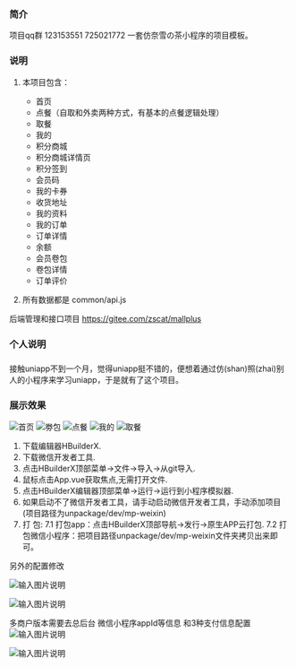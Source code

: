 ### 简介

项目qq群 123153551  725021772
一套仿奈雪の茶小程序的项目模板。

### 说明

1. 本项目包含：

	- 首页
	- 点餐（自取和外卖两种方式，有基本的点餐逻辑处理）
	- 取餐
	- 我的
	- 积分商城
	- 积分商城详情页
	- 积分签到
	- 会员码
	- 我的卡券
	- 收货地址
	- 我的资料
	- 我的订单
	- 订单详情
	- 余额
	- 会员卷包
	- 卷包详情
	- 订单评价

2. 所有数据都是 common/api.js

后端管理和接口项目 https://gitee.com/zscat/mallplus
### 个人说明
### 
接触uniapp不到一个月，觉得uniapp挺不错的，便想着通过仿(shan)照(zhai)别人的小程序来学习uniapp，于是就有了这个项目。

### 展示效果
![首页](https://img.cdn.aliyun.dcloud.net.cn/stream/plugin_screens/fafaa180-94f3-11ea-9423-8760f636375f_0.jpg?v=1589361485)
![劵包](https://img.cdn.aliyun.dcloud.net.cn/stream/plugin_screens/fafaa180-94f3-11ea-9423-8760f636375f_1.jpg?v=1589361485)
![点餐](https://img.cdn.aliyun.dcloud.net.cn/stream/plugin_screens/fafaa180-94f3-11ea-9423-8760f636375f_2.jpg?v=1589361485)
![我的](https://img.cdn.aliyun.dcloud.net.cn/stream/plugin_screens/fafaa180-94f3-11ea-9423-8760f636375f_3.jpg?v=1589361485)
![取餐](https://img.cdn.aliyun.dcloud.net.cn/stream/plugin_screens/fafaa180-94f3-11ea-9423-8760f636375f_4.jpg?v=1589361485)

 1. 下载编辑器HBuilderX.
 1. 下载微信开发者工具.
 1. 点击HBuilderX顶部菜单->文件->导入->从git导入.
 1. 鼠标点击App.vue获取焦点,无需打开文件.
 1. 点击HBuilderX编辑器顶部菜单->运行->运行到小程序模拟器.
 1. 如果启动不了微信开发者工具，请手动启动微信开发者工具，手动添加项目(项目路径为unpackage/dev/mp-weixin)
 1. 打 包: 7.1 打包app：点击HBuilderX顶部导航->发行->原生APP云打包. 7.2 打包微信小程序：把项目路径unpackage/dev/mp-weixin文件夹拷贝出来即可。
 
 
另外的配置修改 

![输入图片说明](https://images.gitee.com/uploads/images/2020/0319/100725_9f837e51_134431.png "屏幕截图.png")

![输入图片说明](https://images.gitee.com/uploads/images/2020/0319/100842_7130f521_134431.png "屏幕截图.png")

多商户版本需要去总后台 微信小程序appId等信息 和3种支付信息配置
![输入图片说明](https://images.gitee.com/uploads/images/2020/0319/101040_3b698037_134431.png "屏幕截图.png")

![输入图片说明](https://images.gitee.com/uploads/images/2020/0319/101056_894e1f47_134431.png "屏幕截图.png")